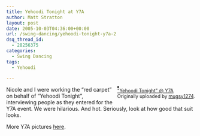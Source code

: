 ```yaml
---
title: Yehoodi Tonight at Y7A
author: Matt Stratton
layout: post
date: 2005-10-03T04:36:00+00:00
url: /swing-dancing/yehoodi-tonight-y7a-2
dsq_thread_id:
  - 28256375
categories:
  - Swing Dancing
tags:
  - Yehoodi

---
```

<div style="float:right;margin-left:10px;margin-bottom:10px;">
  <a href="https://www.flickr.com/photos/mugsy/48891676/" title="photo sharing"><img src="https://static.flickr.com/32/48891676_7158ab6339_m.jpg" alt="" style="border:solid 2px #000000;" /></a> <br /> <span style="font-size:.9em;margin-top:0;"> <a href="https://www.flickr.com/photos/mugsy/48891676/">"Yehoodi Tonight" @ Y7A</a> <br /> Originally uploaded by <a href="https://www.flickr.com/people/mugsy/">mugsy1274</a>. </span>
</div>

Nicole and I were working the &#8220;red carpet&#8221; on behalf of &#8220;Yehoodi Tonight&#8221;, interviewing people as they entered for the Y7A event. We were hilarious. And hot. Seriously, look at how good that suit looks.

More Y7A pictures [here][1].

 [1]: https://www.flickr.com/photos/tags/y7a/
